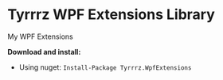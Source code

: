 # Tyrrrz WPF Extensions Library

My WPF Extensions

**Download and install:**

- Using nuget: `Install-Package Tyrrrz.WpfExtensions`